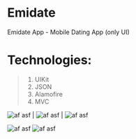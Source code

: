 # Emidate
Emidate App - Mobile Dating App (only UI)


# Technologies: 
>1. UIKit
>2. JSON
>3. Alamofire
>4. MVC

![af asf](https://github.com/lemin07/Emidate/blob/main/Screen/gif1.gif?raw=true) | ![af asf](https://github.com/lemin07/Emidate/blob/main/Screen/gif2.gif?raw=true) | ![af asf](https://github.com/lemin07/Emidate/blob/main/Screen/gif4.gif?raw=true) 


![af asf](https://github.com/lemin07/Emidate/blob/main/Screen/Screen0.png?raw=true) 
![af asf](https://github.com/lemin07/Emidate/blob/main/Screen/Screen1.png?raw=true) 
